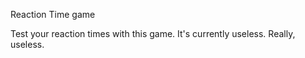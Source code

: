 Reaction Time game

Test your reaction times with this game.
It's currently useless.
Really, useless.